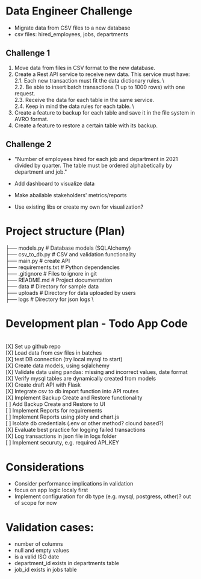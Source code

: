 # Data Engineer Challenge

- Migrate data from CSV files to a new database
- csv files: hired_employees, jobs, departments

## Challenge 1

1. Move data from files in CSV format to the new database.
2. Create a Rest API service to receive new data. This service must have:
   \
    2.1. Each new transaction must fit the data dictionary rules.
   \  
    2.2. Be able to insert batch transactions (1 up to 1000 rows) with one request.
   \
    2.3. Receive the data for each table in the same service.
   \
    2.4. Keep in mind the data rules for each table.
   \
3. Create a feature to backup for each table and save it in the file system in AVRO format.
4. Create a feature to restore a certain table with its backup.

## Challenge 2

- "Number of employees hired for each job and department in 2021 divided by quarter. The
  table must be ordered alphabetically by department and job."

- Add dashboard to visualize data
- Make abailable stakeholders' metrics/reports
- Use existing libs or create my own for visualization?

# Project structure (Plan)

├── models.py # Database models (SQLAlchemy)
\
├── csv_to_db.py # CSV and validation functionality
\
├── main.py # create API
\
├── requirements.txt # Python dependencies
\
├── .gitignore # Files to ignore in git
\
├── README.md # Project documentation
\
├── data # Directory for sample data
\
├── uploads # Directory for data uploaded by users
\
├── logs # Directory for json logs
\

# Development plan - Todo App Code

\
[X] Set up github repo
\
[X] Load data from csv files in batches
\
[X] test DB connection (try local mysql to start)
\
[X] Create data models, using sqlalchemy
\
[X] Validate data using pandas: missing and incorrect values, date format
\
[X] Verify mysql tables are dynamically created from models
\
[X] Create draft API with Flask
\
[X] Integrate csv to db import function into API routes
\
[X] Implement Backup Create and Restore functionality
\
[ ] Add Backup Create and Restore to UI
\
[ ] Implement Reports for requirements
\
[ ] Implement Reports using ploty and chart.js
\
[ ] Isolate db credentials (.env or other method? clound based?)
\
[X] Evaluate best practice for logging failed transactions
\
[X] Log transactions in json file in logs folder
\
[ ] Implement securuty, e.g. required API_KEY

# Considerations

- Consider performance implications in validation
- focus on app logic localy first
- Implement configuration for db type (e.g. mysql, postgress, other)? out of scope for now

# Validation cases:

- number of columns
- null and empty values
- is a valid ISO date
- department_id exists in departments table
- job_id exists in jobs table
